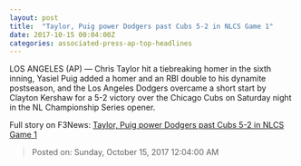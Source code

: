 ```yaml
---
layout: post
title:  "Taylor, Puig power Dodgers past Cubs 5-2 in NLCS Game 1"
date: 2017-10-15 00:04:00Z
categories: associated-press-ap-top-headlines
---
```


LOS ANGELES (AP) — Chris Taylor hit a tiebreaking homer in the sixth inning, Yasiel Puig added a homer and an RBI double to his dynamite postseason, and the Los Angeles Dodgers overcame a short start by Clayton Kershaw for a 5-2 victory over the Chicago Cubs on Saturday night in the NL Championship Series opener.


Full story on F3News: [Taylor, Puig power Dodgers past Cubs 5-2 in NLCS Game 1](http://www.f3nws.com/n/2ajzrC)

> Posted on: Sunday, October 15, 2017 12:04:00 AM
